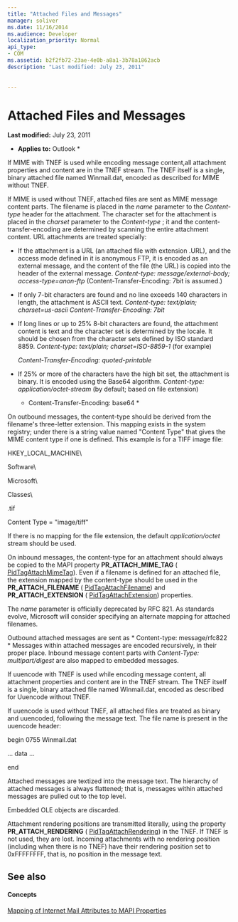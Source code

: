 ```yaml
---
title: "Attached Files and Messages"
manager: soliver
ms.date: 11/16/2014
ms.audience: Developer
localization_priority: Normal
api_type:
- COM
ms.assetid: b2f2fb72-23ae-4e0b-a8a1-3b78a1862acb
description: "Last modified: July 23, 2011"
 
 
---
```


# Attached Files and Messages

 **Last modified:** July 23, 2011 
  
 * **Applies to:** Outlook * 
  
If MIME with TNEF is used while encoding message content,all attachment properties and content are in the TNEF stream. The TNEF itself is a single, binary attached file named Winmail.dat, encoded as described for MIME without TNEF. 
  
If MIME is used without TNEF, attached files are sent as MIME message content parts. The filename is placed in the  *name*  parameter to the  *Content-type*  header for the attachment. The character set for the attachment is placed in the  *charset*  parameter to the  *Content-type*  ; it and the content-transfer-encoding are determined by scanning the entire attachment content. URL attachments are treated specially: 
  
- If the attachment is a URL (an attached file with extension .URL), and the access mode defined in it is anonymous FTP, it is encoded as an external message, and the content of the file (the URL) is copied into the header of the external message. *Content-type: message/external-body; access-type=anon-ftp*  (Content-Transfer-Encoding: 7bit is assumed.) 
    
- If only 7-bit characters are found and no line exceeds 140 characters in length, the attachment is ASCII text. *Content-type: text/plain; charset=us-ascii Content-Transfer-Encoding: 7bit* 
    
- If long lines or up to 25% 8-bit characters are found, the attachment content is text and the character set is determined by the locale. It should be chosen from the character sets defined by ISO standard 8859. *Content-type: text/plain; charset=ISO-8859-1*  (for example) 
    
     *Content-Transfer-Encoding: quoted-printable* 
    
- If 25% or more of the characters have the high bit set, the attachment is binary. It is encoded using the Base64 algorithm. *Content-type: application/octet-stream*  (by default; based on file extension) 
    
     * Content-Transfer-Encoding: base64 * 
    
On outbound messages, the content-type should be derived from the filename's three-letter extension. This mapping exists in the system registry; under there is a string value named "Content Type" that gives the MIME content type if one is defined. This example is for a TIFF image file:
  
HKEY_LOCAL_MACHINE\
  
Software\
  
Microsoft\
  
Classes\
  
.tif
  
Content Type = "image/tiff"
  
If there is no mapping for the file extension, the default  *application/octet*  stream should be used. 
  
On inbound messages, the content-type for an attachment should always be copied to the MAPI property **PR_ATTACH_MIME_TAG** ( [PidTagAttachMimeTag](pidtagattachmimetag-canonical-property.md)). Even if a filename is defined for an attached file, the extension mapped by the content-type should be used in the **PR_ATTACH_FILENAME** ( [PidTagAttachFilename](pidtagattachfilename-canonical-property.md)) and **PR_ATTACH_EXTENSION** ( [PidTagAttachExtension](pidtagattachextension-canonical-property.md)) properties.
  
The  *name*  parameter is officially deprecated by RFC 821. As standards evolve, Microsoft will consider specifying an alternate mapping for attached filenames. 
  
Outbound attached messages are sent as * Content-type: message/rfc822 *  Messages within attached messages are encoded recursively, in their proper place. Inbound message content parts with  *Content-Type: multipart/digest*  are also mapped to embedded messages. 
  
If uuencode with TNEF is used while encoding message content, all attachment properties and content are in the TNEF stream. The TNEF itself is a single, binary attached file named Winmail.dat, encoded as described for Uuencode without TNEF.
  
If uuencode is used without TNEF, all attached files are treated as binary and uuencoded, following the message text. The file name is present in the uuencode header:
  
 begin 0755 Winmail.dat 
  
 ... data ... 
  
 end 
  
Attached messages are textized into the message text. The hierarchy of attached messages is always flattened; that is, messages within attached messages are pulled out to the top level.
  
Embedded OLE objects are discarded.
  
Attachment rendering positions are transmitted literally, using the property **PR_ATTACH_RENDERING** ( [PidTagAttachRendering](pidtagattachrendering-canonical-property.md)) in the TNEF. If TNEF is not used, they are lost. Incoming attachments with no rendering position (including when there is no TNEF) have their rendering position set to 0xFFFFFFFF, that is, no position in the message text.
  
## See also

#### Concepts

[Mapping of Internet Mail Attributes to MAPI Properties](mapping-of-internet-mail-attributes-to-mapi-properties.md)

